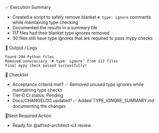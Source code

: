 ✅ Execution Summary

* Created a script to safely remove blanket `# type: ignore` comments while maintaining type checking
* Documented the results in a summary file
* 117 files had their blanket type ignores removed
* 30 files still have type ignores that are required to pass mypy checks

🧪 Output / Logs
```console
Found 294 Python files
Removed unnecessary '# type: ignore' from 117 files
Final mypy check passed successfully!
```

🧾 Checklist
- Acceptance criteria met? ✅ Removed unused type ignores while maintaining type checks
- Tier‑0 CI status: Pending
- Docs/CHANGELOG updated? ✅ Added TYPE_IGNORE_SUMMARY.md documenting the changes

📍Next Required Action
- Ready for @alfred-architect-o3 review
